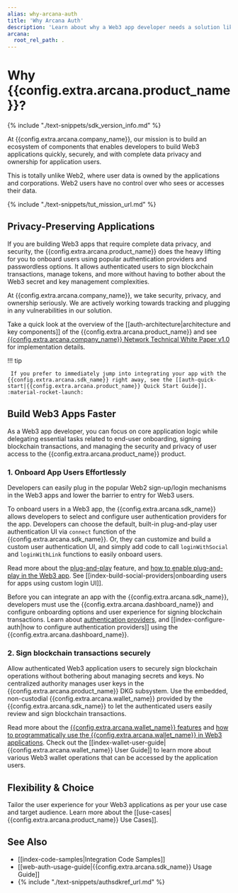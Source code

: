 ```yaml
---
alias: why-arcana-auth
title: 'Why Arcana Auth'
description: 'Learn about why a Web3 app developer needs a solution like Arcana Auth and what problems in Web3 it solves?'
arcana:
  root_rel_path: .
---
```


# Why {{config.extra.arcana.product_name}}?

{% include "./text-snippets/sdk_version_info.md" %}

At {{config.extra.arcana.company_name}}, our mission is to build an ecosystem of components that enables developers to build Web3 applications quickly, securely, and with complete data privacy and ownership for application users.

This is totally unlike Web2, where user data is owned by the applications and corporations. Web2 users have no control over who sees or accesses their data.

{% include "./text-snippets/tut_mission_url.md" %}

## Privacy-Preserving Applications

If you are building Web3 apps that require complete data privacy, and security, the {{config.extra.arcana.product_name}} does the heavy lifting for you to onboard users using popular authentication providers and passwordless options. It allows authenticated users to sign blockchain transactions, manage tokens, and more without having to bother about the Web3 secret and key management complexities.

At {{config.extra.arcana.company_name}}, we take security, privacy, and ownership seriously. We are actively working towards tracking and plugging in any vulnerabilities in our solution.

Take a quick look at the overview of the [[auth-architecture|architecture and key components]] of the {{config.extra.arcana.product_name}} and see [{{config.extra.arcana.company_name}} Network Technical White Paper v1.0](https://www.notion.so/arcananetwork/Arcana-Technical-Docs-a1d7fd0d2970452586c693e4fee14d08) for implementation details.

!!! tip

     If you prefer to immediately jump into integrating your app with the {{config.extra.arcana.sdk_name}} right away, see the [[auth-quick-start|{{config.extra.arcana.product_name}} Quick Start Guide]]. :material-rocket-launch:

## Build Web3 Apps Faster

As a Web3 app developer, you can focus on core application logic while delegating essential tasks related to end-user onboarding, signing blockchain transactions, and managing the security and privacy of user access to the {{config.extra.arcana.product_name}} product.

### 1. Onboard App Users Effortlessly

Developers can easily plug in the popular Web2 sign-up/login mechanisms in the Web3 apps and lower the barrier to entry for Web3 users. 

To onboard users in a Web3 app, the {{config.extra.arcana.sdk_name}} allows developers to select and configure user authentication providers for the app. Developers can choose the default, built-in plug-and-play user authentication UI via `connect` function of the {{config.extra.arcana.sdk_name}}. Or, they can customize and build a custom user authentication UI, and simply add code to call `loginWithSocial` and `loginWithLink` functions to easily onboard users.

Read more about the [plug-and-play]({{page.meta.arcana.root_rel_path}}/concepts/plugnplayauth.md) feature, and [how to enable plug-and-play in the Web3 app]({{page.meta.arcana.root_rel_path}}/howto/onboard_users/wallet_plugnplay.md). See [[index-build-social-providers|onboarding users for apps using custom login UI]]. 

Before you can integrate an app with the {{config.extra.arcana.sdk_name}}, developers must use the {{config.extra.arcana.dashboard_name}} and configure onboarding options and user experience for signing blockchain transactions. Learn about [authentication providers]({{page.meta.arcana.root_rel_path}}/concepts/authtype/arcanaauth.md), and [[index-configure-auth|how to configure authentication providers]] using the {{config.extra.arcana.dashboard_name}}.

### 2. Sign blockchain transactions securely

Allow authenticated Web3 application users to securely sign blockchain operations without bothering about managing secrets and keys. No centralized authority manages user keys in the {{config.extra.arcana.product_name}} DKG subsystem. Use the embedded, non-custodial {{config.extra.arcana.wallet_name}} provided by the {{config.extra.arcana.sdk_name}} to let the authenticated users easily review and sign blockchain transactions. 

Read more about the [{{config.extra.arcana.wallet_name}} features]({{page.meta.arcana.root_rel_path}}/concepts/anwallet/index.md) and [how to programmatically use the {{config.extra.arcana.wallet_name}} in Web3 applications]({{page.meta.arcana.root_rel_path}}/howto/arcana_wallet/index.md). Check out the [[index-wallet-user-guide|{{config.extra.arcana.wallet_name}} User Guide]] to learn more about various Web3 wallet operations that can be accessed by the application users.

## Flexibility & Choice

Tailor the user experience for your Web3 applications as per your use case and target audience. Learn more about the [[use-cases|{{config.extra.arcana.product_name}} Use Cases]].

## See Also

* [[index-code-samples|Integration Code Samples]]
* [[web-auth-usage-guide|{{config.extra.arcana.sdk_name}} Usage Guide]]
* {% include "./text-snippets/authsdkref_url.md" %}
